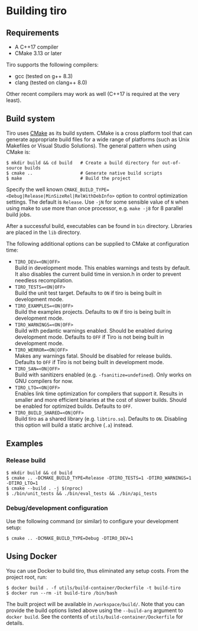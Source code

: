 # Building tiro

## Requirements

-   A C++17 compiler
-   CMake 3.13 or later

Tiro supports the following compilers:

-   gcc (tested on g++ 8.3)
-   clang (tested on clang++ 8.0)

Other recent compilers may work as well (C++17 is required at the very least).

## Build system

Tiro uses [CMake](https://cmake.org/) as its build system. CMake is a cross platform tool that can generate appropriate build files for a wide range of platforms (such as Unix Makefiles or Visual Studio Solutions). The general pattern when using CMake is:

    $ mkdir build && cd build   # Create a build directory for out-of-source builds
    $ cmake ..                  # Generate native build scripts
    $ make                      # Build the project

Specify the well known `CMAKE_BUILD_TYPE=<Debug|Release|MinSizeRel|RelWithDebInfo>` option to control optimization settings. The default is `Release`.
Use `-jN` for some sensible value of `N` when using make to use more than once processor, e.g. `make -j8` for 8 parallel build jobs.

After a successful build, executables can be found in `bin` directory. Libraries are placed in the `lib` directory.

The following additional options can be supplied to CMake at configuration time:

-   `TIRO_DEV=<ON|OFF>`  
     Build in development mode. This enables warnings and tests by default. It also disables the current build time in version.h in order to prevent needless recompilation.
-   `TIRO_TESTS=<ON|OFF>`  
     Build the unit test target. Defaults to `ON` if tiro is being built in development mode.
-   `TIRO_EXAMPLES=<ON|OFF>`  
     Build the examples projects. Defaults to `ON` if tiro is being built in development mode.
-   `TIRO_WARNINGS=<ON|OFF>`  
     Build with pedantic warnings enabled. Should be enabled during development mode. Defaults to `OFF` if Tiro is not being built in development mode.
-   `TIRO_WERROR=<ON|OFF>`  
     Makes any warnings fatal. Should be disabled for release builds. Defaults to `OFF` if Tiro is not being built in development mode.
-   `TIRO_SAN=<ON|OFF>`  
     Build with sanitizers enabled (e.g. `-fsanitize=undefined`). Only works on GNU compilers for now.
-   `TIRO_LTO=<ON|OFF>`  
     Enables link time optimization for compilers that support it. Results in smaller and more efficient binaries
    at the cost of slower builds. Should be enabled for optimized builds. Defaults to `OFF`.
-   `TIRO_BUILD_SHARED=<ON|OFF>`  
     Build tiro as a shared library (e.g. `libtiro.so`). Defaults to `ON`. Disabling this option will build a static archive (`.a`) instead.

## Examples

### Release build

    $ mkdir build && cd build
    $ cmake .. -DCMAKE_BUILD_TYPE=Release -DTIRO_TESTS=1 -DTIRO_WARNINGS=1 -DTIRO_LTO=1
    $ cmake --build . -j $(nproc)
    $ ./bin/unit_tests && ./bin/eval_tests && ./bin/api_tests

### Debug/development configuration

Use the following command (or similar) to configure your development setup:

    $ cmake .. -DCMAKE_BUILD_TYPE=Debug -DTIRO_DEV=1

## Using Docker

You can use Docker to build tiro, thus eliminated any setup costs. From the project root, run:

    $ docker build . -f utils/build-container/Dockerfile -t build-tiro
    $ docker run --rm -it build-tiro /bin/bash

The built project will be available in `/workspace/build/`. Note that you can provide the build options listed above using the `--build-arg` argument to `docker build`.
See the contents of `utils/build-container/Dockerfile` for details.
